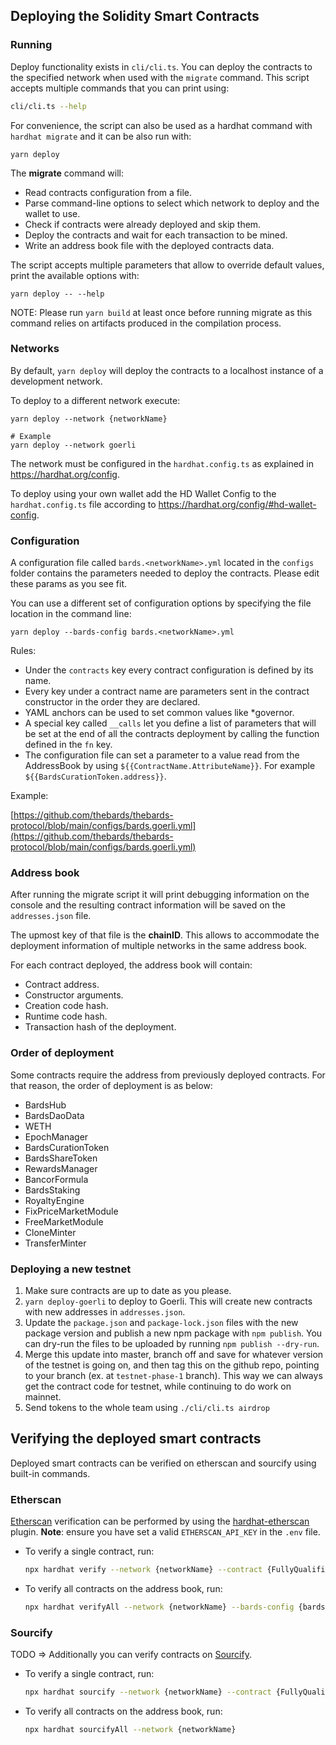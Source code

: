 ## Deploying the Solidity Smart Contracts

### Running

Deploy functionality exists in `cli/cli.ts`. You can deploy the contracts to the specified network
when used with the `migrate` command. This script accepts multiple commands that you can print using:

```bash
cli/cli.ts --help
```

For convenience, the script can also be used as a hardhat command with `hardhat migrate` and it can be also run with:

```
yarn deploy
```

The **migrate** command will:

- Read contracts configuration from a file.
- Parse command-line options to select which network to deploy and the wallet to use.
- Check if contracts were already deployed and skip them.
- Deploy the contracts and wait for each transaction to be mined.
- Write an address book file with the deployed contracts data.

The script accepts multiple parameters that allow to override default values, print the available options with:

```
yarn deploy -- --help
```

NOTE: Please run `yarn build` at least once before running migrate as this command relies on artifacts produced in the compilation process.

### Networks

By default, `yarn deploy` will deploy the contracts to a localhost instance of a development network.

To deploy to a different network execute:

```
yarn deploy --network {networkName}

# Example
yarn deploy --network goerli
```

The network must be configured in the `hardhat.config.ts` as explained in <https://hardhat.org/config>.

To deploy using your own wallet add the HD Wallet Config to the `hardhat.config.ts` file according to <https://hardhat.org/config/#hd-wallet-config>.

### Configuration

A configuration file called `bards.<networkName>.yml` located in the `configs` folder contains the parameters needed to deploy the contracts. Please edit these params as you see fit.

You can use a different set of configuration options by specifying the file location in the command line:

```
yarn deploy --bards-config bards.<networkName>.yml
```

Rules:

- Under the `contracts` key every contract configuration is defined by its name.
- Every key under a contract name are parameters sent in the contract constructor in the order they are declared.
- YAML anchors can be used to set common values like \*governor.
- A special key called `__calls` let you define a list of parameters that will be set at the end of all the contracts deployment by calling the function defined in the `fn` key.
- The configuration file can set a parameter to a value read from the AddressBook by using `${{ContractName.AttributeName}}`. For example `${{BardsCurationToken.address}}`.

Example:

[https://github.com/thebards/thebards-protocol/blob/main/configs/bards.goerli.yml](https://github.com/thebards/thebards-protocol/blob/main/configs/bards.goerli.yml)

### Address book

After running the migrate script it will print debugging information on the console and the resulting contract information will be saved on the `addresses.json` file.

The upmost key of that file is the **chainID**. This allows to accommodate the deployment information of multiple networks in the same address book.

For each contract deployed, the address book will contain:

- Contract address.
- Constructor arguments.
- Creation code hash.
- Runtime code hash.
- Transaction hash of the deployment.

### Order of deployment

Some contracts require the address from previously deployed contracts. For that reason, the order of deployment is as below:

- BardsHub
- BardsDaoData
- WETH
- EpochManager
- BardsCurationToken
- BardsShareToken
- RewardsManager
- BancorFormula
- BardsStaking
- RoyaltyEngine
- FixPriceMarketModule
- FreeMarketModule
- CloneMinter
- TransferMinter

### Deploying a new testnet

1. Make sure contracts are up to date as you please.
2. `yarn deploy-goerli` to deploy to Goerli. This will create new contracts with new addresses in `addresses.json`.
3. Update the `package.json` and `package-lock.json` files with the new package version and publish a new npm package with `npm publish`. You can dry-run the files to be uploaded by running `npm publish --dry-run`.
4. Merge this update into master, branch off and save for whatever version of the testnet is going on, and then tag this on the github repo, pointing to your branch (ex. at `testnet-phase-1` branch). This way we can always get the contract code for testnet, while continuing to do work on mainnet.
5. Send tokens to the whole team using `./cli/cli.ts airdrop`

## Verifying the deployed smart contracts

Deployed smart contracts can be verified on etherscan and sourcify using built-in commands.

### Etherscan

[Etherscan](https://etherscan.io/) verification can be performed by using the [hardhat-etherscan](https://hardhat.org/hardhat-runner/plugins/nomiclabs-hardhat-etherscan) plugin. **Note**: ensure you have set a valid `ETHERSCAN_API_KEY` in the `.env` file.

- To verify a single contract, run:

  ```bash
  npx hardhat verify --network {networkName} --contract {FullyQualifiedContractName} {contractAddress} {constructorInitParams}
  ```

- To verify all contracts on the address book, run:

  ```bash
  npx hardhat verifyAll --network {networkName} --bards-config {bardsConfigFile}
  ```

### Sourcify

TODO => Additionally you can verify contracts on [Sourcify](https://sourcify.dev/).

- To verify a single contract, run:

  ```bash
  npx hardhat sourcify --network {networkName} --contract {FullyQualifiedContractName} {contractAddress}
  ```

- To verify all contracts on the address book, run:

  ```bash
  npx hardhat sourcifyAll --network {networkName}

  ```
